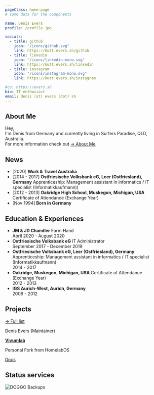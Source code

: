 ```yaml
---
pageClass: home-page
# some data for the components

name: Denis Evers
profile: /profile.jpg

socials:
  - title: github
    icon: "/icons/github.svg"
    link: https://kutt.evers.sh/github
  - title: linkedin
    icon: "/icons/linkedin-mono.svg"
    link: https://kutt.evers.sh/linkedin
  - title: instagram
    icon: "/icons/instagram-mono.svg"
    link: https://kutt.evers.sh/instagram

#cv: https://evers.sh
bio: IT enthusiast
email: denis (at) evers (dot) sh
---
```


<ProfileSection :frontmatter="$page.frontmatter" />

## About Me

Hey, <br/>
I'm Denis from Germany and currently living in Surfers Paradise, QLD, Australia. <br/>
For more information check out [→ About Me](/about/)

## News

- [2020] **Work & Travel Australia** 
- [2014 - 2017] **Ostfriesische Volksbank eG, Leer (Ostfriesland), Germany** Apprenticeship: Management assistant in informatics / IT specialist (Informatikkaufmann))
- [2012 - 2013] **Oakridge High School, Muskegon, Michigan, USA** Certificate of Attendance (Exchange Year)
- [Nov 1994] **Born in Germany**


## Education & Experiences

- **JM & JD Chandler** Farm Hand <br/>
April 2020 - August 2020
- **Ostfriesische Volksbank eG** IT Administrator <br/>
September 2017 - December 2019
- **Ostfriesische Volksbank eG, Leer (Ostfriesland), Germany** Apprenticeship: Management assistant in informatics / IT specialist (Informatikkaufmann) <br/>
2014 - 2017
- **Oakridge, Muskegon, Michigan, USA** Certificate of Attendance (Exchange Year) <br/>
2012 - 2013
- **IGS Aurich-West, Aurich, Germany** <br/>
2009 - 2012



## Projects


[→ Full list](/projects/)

<ProjectCard image="/projects/2.png"
hideBorder=true>

  Denis Evers (Maintainer)
  
  [**Vivumlab**](https://github.com/VivumLab/VivumLab)
  
  Personal Fork from HomelabOS

  [Docs](https://docs.vivumlab.com)
  
</ProjectCard>

## Status services

![DOGGO Backups](https://img.shields.io/endpoint?label=DOGGO%20Backups&style=for-the-badge&url=https%3A%2F%2Fhc.evers.sh%2Fbadge%2F433c549d-5a73-4480-bce5-db2cf79b38c0%2F0Vuh27EH%2Fdoggo.shields)


<!-- Custom style for this page -->

<style lang="stylus">

.theme-container.home-page .page
  font-size 14px
  font-family "lucida grande", "lucida sans unicode", lucida, "Helvetica Neue", Helvetica, Arial, sans-serif;
  p
    margin 0 0 0.5rem
  p, ul, ol
    line-height normal
  a
    font-weight normal
  .theme-default-content:not(.custom) > h2
    margin-bottom 0.5rem
  .theme-default-content:not(.custom) > h2:first-child + p
    margin-top 0.5rem
  .theme-default-content:not(.custom) > h3
    padding-top 4rem

  /* Override */
  .md-card
    margin-top 0.5em
    .card-image
      padding 0.2rem
      img
        max-width 120px
        max-height 120px
    .card-content p
      -webkit-margin-after 0.2em

@media (max-width: 419px)
  .theme-container.home-page .page
    p, ul, ol
      line-height 1.5

    .md-card
      .card-image
        img 
          width 100%
          max-width 400px

</style>
